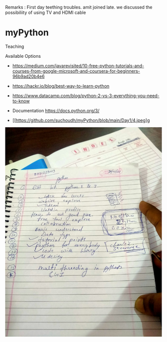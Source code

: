 Remarks :  First day teething troubles. amit joined late. we discussed the possibiliity of using TV and HDMI cable 

# myPython
Teaching 

Available Options 

- https://medium.com/javarevisited/10-free-python-tutorials-and-courses-from-google-microsoft-and-coursera-for-beginners-96b9ad20b4e6
- https://hackr.io/blog/best-way-to-learn-python
- https://www.datacamp.com/blog/python-2-vs-3-everything-you-need-to-know
- Documentation https://docs.python.org/3/

- [[https://github.com/suchoudh/myPython/blob/main/Day1/4.jpeg]g

![schematic](./4.jpeg)


